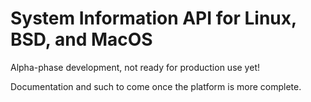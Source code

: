 # System Information API for Linux, BSD, and MacOS

Alpha-phase development, not ready for production use yet!

Documentation and such to come once the platform is more complete.